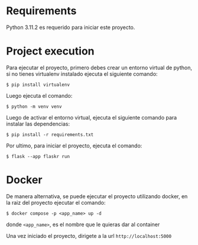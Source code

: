 # Requirements

Python 3.11.2 es requerido para iniciar este proyecto.

# Project execution

Para ejecutar el proyecto, primero debes crear un entorno virtual de python, si no tienes virtualenv instalado ejecuta el siguiente comando:
```shell
$ pip install virtualenv
```

Luego ejecuta el comando:
```shell
$ python -m venv venv
```

Luego de activar el entorno virtual, ejecuta el siguiente comando para instalar las dependencias:
```shell
$ pip install -r requirements.txt
```

Por ultimo, para iniciar el proyecto, ejecuta el comando:
 ```shell
$ flask --app flaskr run
```

# Docker

De manera alternativa, se puede ejecutar el proyecto utilizando docker, en la raiz del proyecto ejecutar el comando:

 ```shell
$ docker compose -p <app_name> up -d
```
donde ```<app_name>```, es el nombre que le quieras dar al container


Una vez iniciado el proyecto, dirigete a la url ```http://localhost:5000```
